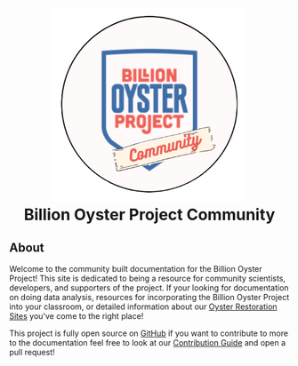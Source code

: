 <h1 align="center">
  <br>
  <a href=""><img src="https://github.com/Billion-Oyster-Project-Community/billion-oyster-project-community.github.io/blob/main/images/community-transparent.png?raw=true" height="350px" width="350px"></a>
  <br>
  Billion Oyster Project Community
  <br>
</h1>

## About

Welcome to the community built documentation for the Billion Oyster Project! This site is dedicated to being a resource for community scientists, developers, and supporters of the project. If your looking for documentation on doing data analysis, resources for incorporating the Billion Oyster Project into your classroom, or detailed information about our <a href="https://www.billionoysterproject.org/reefs">Oyster Restoration Sites</a> you've come to the right place!

This project is fully open source on 
<a href="https://github.com/Billion-Oyster-Project-Community/billion-oyster-project-community.github.io">GitHub</a> if you want to contribute to more to the documentation feel free to look at our <a href="#">Contribution Guide</a> and open a pull request!